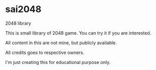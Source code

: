# sai2048
2048 library

This is small library of 2048 game. You can try it if you are interested.

All content in this are not mine, but publicly available. 

All credits goes to respective owners.

I'm just creating this for educational purpose only.

